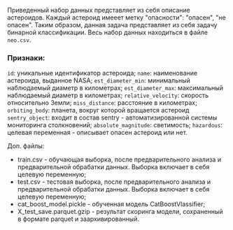 Приведенный набор данных представляет из себя описание астероидов. Каждый астероид имееет метку "опасности": "опасен", "не опасен". Таким образом, данная задача представляет из себя задачу бинарной классификации. Весь набор данных находиться в файле `neo.csv`.

### Признаки:
`id`: уникальные идентификатор астероида;
`name`: наименование астероида, выданное NASA;
`est_diameter_min`: минимальный наблюдаемый диаметр в километрах;
`est_diameter_max`: максимальный наблюдаемый диаметр в километрах;
`relative_velocity`: скорость относительно Земли;
`miss_distance`: расстояние в километрах;
`orbiting_body`: планета, вокруг которой вращается астероид
`sentry_object`: входит в состав sentry - автоматизированной системы мониторинга столкновений;
`absolute_magnitude`: светимость;
`hazardous`: целевая переменная - описывает опасен астероид или нет.



Доп. файлы:
* train.csv - обучающая выборка, после предварительного анализа и предварительной обрабатки данных. Выборка включает в себя целевую переменную;
* test.csv - тестовая выборка, после предварительного анализа и предварительной обрабатки данных. Выборка включает в себя целевую переменную;
* cat_boost_model.pickle - обученная модель CatBoostVlassifier;
* X_test_save.parquet.gzip - результат скоринга модели, сохраненный в формате parquet и заархивированный.